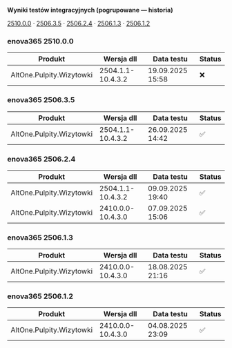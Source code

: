 **Wyniki testów integracyjnych (pogrupowane — historia)**

[2510.0.0](#enova365-251000) · [2506.3.5](#enova365-250635) · [2506.2.4](#enova365-250624) · [2506.1.3](#enova365-250613) · [2506.1.2](#enova365-250612)

### enova365 2510.0.0

| Produkt                  | Wersja dll        | Data testu       | Status |
|--------------------------|-------------------|------------------|--------|
| AltOne.Pulpity.Wizytowki | 2504.1.1-10.4.3.2 | 19.09.2025 15:58 | ❌      |

### enova365 2506.3.5

| Produkt                  | Wersja dll        | Data testu       | Status |
|--------------------------|-------------------|------------------|--------|
| AltOne.Pulpity.Wizytowki | 2504.1.1-10.4.3.2 | 26.09.2025 14:42 | ✅      |

### enova365 2506.2.4

| Produkt                  | Wersja dll        | Data testu       | Status |
|--------------------------|-------------------|------------------|--------|
| AltOne.Pulpity.Wizytowki | 2504.1.1-10.4.3.2 | 09.09.2025 19:40 | ✅      |
| AltOne.Pulpity.Wizytowki | 2410.0.0-10.4.3.0 | 07.09.2025 15:06 | ✅      |

### enova365 2506.1.3

| Produkt                  | Wersja dll        | Data testu       | Status |
|--------------------------|-------------------|------------------|--------|
| AltOne.Pulpity.Wizytowki | 2410.0.0-10.4.3.0 | 18.08.2025 21:16 | ✅      |

### enova365 2506.1.2

| Produkt                  | Wersja dll        | Data testu       | Status |
|--------------------------|-------------------|------------------|--------|
| AltOne.Pulpity.Wizytowki | 2410.0.0-10.4.3.0 | 04.08.2025 23:09 | ✅      |

